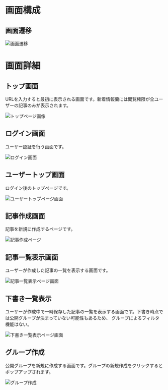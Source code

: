 # 画面構成

## 画面遷移

![画面遷移](image/page_flow.drawio.svg)


# 画面詳細

## トップ画面

 URLを入力すると最初に表示される画面です。新着情報蘭には閲覧権限が全ユーザーの記事のみが表示されます。

![トップページ画像](image/top_page.drawio.svg)

## ログイン画面

ユーザー認証を行う画面です。

![ログイン画面](image/login.drawio.svg)

## ユーザートップ画面

ログイン後のトップページです。

![ユーザートップページ画面](image/user_top_page.drawio.svg)

## 記事作成画面

記事を新規に作成するページです。

![記事作成ページ](image/create_article.drawio.svg)

## 記事一覧表示画面

ユーザーが作成した記事の一覧を表示する画面です。

![記事一覧表示ページ画面](image/disp_article_list.drawio.svg)

## 下書き一覧表示

ユーザーが作成中で一時保存した記事の一覧を表示する画面です。下書き時点では公開グループが決まっていない可能性もあるため、
グループによるフィルタ機能はない。

![下書き一覧表示ページ画面](image/disp_draft_list.drawio.svg)

## グループ作成

公開グループを新規に作成する画面です。グループの新規作成をクリックするとポップアップされます。

![グループ作成](image/create_group.drawio.svg)
